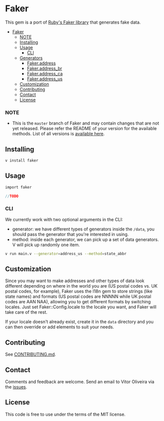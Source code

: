 # Faker

This gem is a port of [Ruby's Faker library](https://github.com/faker-ruby/faker) that generates fake data.

- [Faker](#faker)
    - [NOTE](#note)
  - [Installing](#installing)
  - [Usage](#usage)
    - [CLI](#cli)
  - [Generators](#generators)
    - [Faker.address](data/address/README.md)
    - [Faker.address_br](data/address_br/README.md)
    - [Faker.address_ca](data/address_ca/README.md)
    - [Faker.address_us](data/address_us/README.md)
  - [Customization](#customization)
  - [Contributing](#contributing)
  - [Contact](#contact)
  - [License](#license)

### NOTE
* This is the `master` branch of Faker and may contain changes that are not yet released.
  Please refer the README of your version for the available methods.
  List of all versions is [available here](https://github.com/vbrazo/faker/releases).

## Installing
```bash
v install faker
```

## Usage
```v
import faker

//TODO
```

### CLI

We currently work with two optional arguments in the CLI:
- generator: we have different types of generators inside the `/data`, you should pass the generator that you're interested in using.
- method: inside each generator, we can pick up a set of data generators. V will pick up randomly one item.

```bash
v run main.v --generator=address_us --method=state_abbr
```

## Customization
Since you may want to make addresses and other types of data look different
depending on where in the world you are (US postal codes vs. UK postal codes,
for example), Faker uses the I18n gem to store strings (like state names) and
formats (US postal codes are NNNNN while UK postal codes are AAN NAA),
allowing you to get different formats by switching locales.  Just set
Faker::Config.locale to the locale you want, and Faker will take care of the
rest.

If your locale doesn't already exist, create it in the `data` directory
and you can then override or add elements to suit your needs.

## Contributing
See [CONTRIBUTING.md](https://github.com/vbrazo/faker/blob/master/CONTRIBUTING.md).

## Contact
Comments and feedback are welcome. Send an email to Vitor Oliveira via the [issues](https://github.com/vbrazo/faker/issues).

## License
This code is free to use under the terms of the MIT license.
